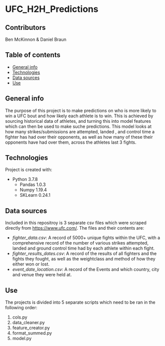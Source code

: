 # UFC_H2H_Predictions

## Contributors
Ben McKinnon & Daniel Braun

## Table of contents
* [General info](#general-info)
* [Technologies](#technologies)
* [Data sources](#data-sources)
* [Use](#use)

## General info
The purpose of this project is to make predictions on who is more likely to win a UFC bout and how likely each athlete is to win. This is achieved by sourcing historical data of athletes, and turning this into model features which can then be used to make suche predictions. This model looks at how many strikes/submissions are attempted, landed , and control time a fighter has had over their opponents, as well as how many of these their opponents have had over them, across the athletes last 3 fights.

## Technologies
Project is created with:
* Python 3.7.8
  * Pandas 1.0.3
  * Numpy 1.19.4
  * SKLearn 0.24.1

## Data sources
Included in this repositroy is 3 separate csv files which were scraped directly from https://www.ufc.com/. The files and their contents are:
* *fighter_data.csv*: A record of 5000+ unique fights within the UFC, with a comprehensive record of the number of various strikes attempted, landed and ground control time had by each athlete within each fight.
* *fighter_results_dates.csv*: A record of the results of all fighters and the fights they fought, as well as the weightclass and method of how they either won or lost.
* *event_date_location.csv*: A record of the Events and which country, city and venue they were held at.

## Use
The projects is divided into 5 separate scripts which need to be ran in the following order:
1. cols.py
2. data_cleaner.py
3. feature_creator.py
4. format_summed.py
5. model.py
